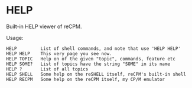 # HELP
Built-in HELP viewer of reCPM.

Usage:

    HELP         List of shell commands, and note that use 'HELP HELP'
    HELP HELP    This very page you see now.
    HELP TOPIC   Help on of the given "topic", commands, feature etc
    HELP SOME?   List of topics have the string "SOME" in its name
    HELP ?       List of all topics
    HELP SHELL   Some help on the reSHELL itself, reCPM's built-in shell
    HELP RECPM   Some help on the reCPM itself, my CP/M emulator
